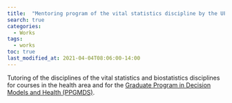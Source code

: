 ```yaml
---
title:  "Mentoring program of the vital statistics discipline by the UFPB statistics department"
search: true
categories: 
  - Works
tags:
  - works
toc: true
last_modified_at: 2021-04-04T08:06:00-14:00
---
```

Tutoring of the disciplines of the vital statistics and biostatistics disciplines for courses in the health area and for the [Graduate Program in Decision Models and Health (PPGMDS)](https://sigaa.ufpb.br/sigaa/public/programa/portal.jsf?id=1895).

